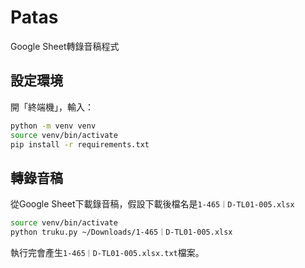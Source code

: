 # Patas

Google Sheet轉錄音稿程式

## 設定環境

開「終端機」，輸入：

```bash
python -m venv venv
source venv/bin/activate
pip install -r requirements.txt
```

## 轉錄音稿

從Google Sheet下載錄音稿，假設下載後檔名是`1-465｜D-TL01-005.xlsx`

```bash
source venv/bin/activate
python truku.py ~/Downloads/1-465｜D-TL01-005.xlsx
```

執行完會產生`1-465｜D-TL01-005.xlsx.txt`檔案。
